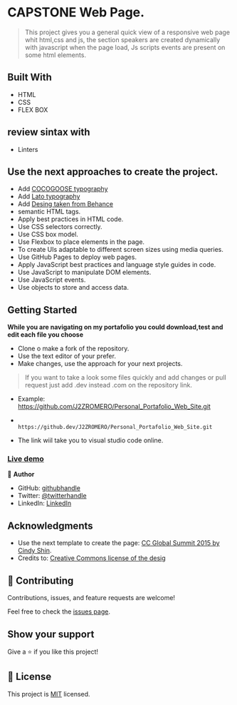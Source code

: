 # CAPSTONE Web Page.
> This project gives you a general quick view of a responsive web page whit html,css and js, the section speakers are created dynamically with javascript when the page load, Js scripts events are present on some html elements.

## Built With
- HTML
- CSS
- FLEX BOX

## review sintax with
- Linters

## Use the next approaches to create the project.
- Add [COCOGOOSE typography](https://www.dafont.com/es/cocogoose.font) 
- Add [Lato typography](http://fonts.cdnfonts.com/css/lato) 
- Add [Desing taken from Behance](https://www.behance.net/gallery/29845175/CC-Global-Summit-2015) 
- semantic HTML tags.
- Apply best practices in HTML code.
- Use CSS selectors correctly.
- Use CSS box model.
- Use Flexbox to place elements in the page.
- To create UIs adaptable to different screen sizes using media queries.
- Use GitHub Pages to deploy web pages.
- Apply JavaScript best practices and language style guides in code.
- Use JavaScript to manipulate DOM elements.
- Use JavaScript events.
- Use objects to store and access data.



## Getting Started
**While you are navigating on my portafolio you could download,test and edit each file you choose**
- Clone o make a fork of the repository.
- Use the text editor of your prefer.
- Make changes, use the approach for your next projects.
> If you want to take a look some files quickly and add changes or pull request just add .dev instead .com on the   repository link.
- Example:   https://github.com/J2ZROMERO/Personal_Portafolio_Web_Site.git
-            https://github.dev/J2ZROMERO/Personal_Portafolio_Web_Site.git
- The link wiil take you to visual studio code online.



### [Live demo ]( https://j2zromero.github.io/course-web-development/)


👤 **Author**

- GitHub: [githubhandle](@https://github.com/J2ZROMERO)
- Twitter: [@twitterhandle](https://twitter.com/JOSEZEPED4)
- LinkedIn: [LinkedIn](https://www.linkedin.com/in/jose-zepeda-733ab91ab/)

## Acknowledgments

- Use the next template to create the page: [CC Global Summit 2015 by Cindy Shin](https://www.behance.net/gallery/29845175/CC-Global-Summit-2015).
- Credits to: [Creative Commons license of the desig](https://creativecommons.org/licenses/by-nc/4.0/)

## 🤝 Contributing

Contributions, issues, and feature requests are welcome!

Feel free to check the [issues page](../../issues/).

## Show your support

Give a ⭐️ if you like this project!



## 📝 License

This project is [MIT](./LICENSE) licensed.